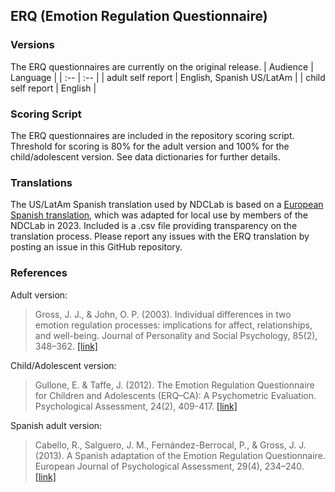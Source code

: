 ## ERQ (Emotion Regulation Questionnaire)

### Versions
The ERQ questionnaires are currently on the original release.
| Audience | Language |
| :--  | :--  |
| adult self report | English, Spanish US/LatAm  |
| child self report | English  |


### Scoring Script
The ERQ questionnaires are included in the repository scoring script. Threshold for scoring is 80% for the adult version and 100% for the child/adolescent version. See data dictionaries for further details.


### Translations
The US/LatAm Spanish translation used by NDCLab is based on a [European Spanish translation](https://psycnet.apa.org/record/2013-38005-002), which was adapted for local use by members of the NDCLab in 2023. Included is a .csv file providing transparency on the translation process. Please report any issues with the ERQ translation by posting an issue in this GitHub repository.


### References
Adult version:
> Gross, J. J., & John, O. P. (2003). Individual differences in two emotion regulation processes: implications for affect, relationships, and well-being. Journal of Personality and Social Psychology, 85(2), 348–362. [[link]](https://pubmed.ncbi.nlm.nih.gov/12916575/)

Child/Adolescent version:
> Gullone, E. & Taffe, J. (2012). The Emotion Regulation Questionnaire for Children and Adolescents (ERQ–CA): A Psychometric Evaluation. Psychological Assessment, 24(2), 409-417. [[link]](https://pubmed.ncbi.nlm.nih.gov/12916575/)

Spanish adult version:
> Cabello, R., Salguero, J. M., Fernández-Berrocal, P., & Gross, J. J. (2013). A Spanish adaptation of the Emotion Regulation Questionnaire. European Journal of Psychological Assessment, 29(4), 234–240. [[link]](https://psycnet.apa.org/record/2013-38005-002)